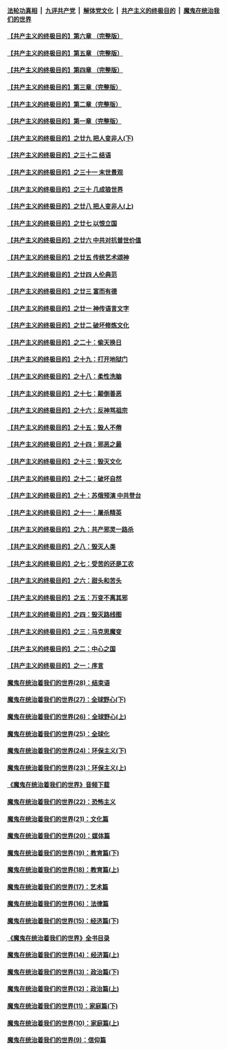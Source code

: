 ####  [法轮功真相](../../../../basic/blob/master/README.md?t=04140001) &nbsp;|&nbsp; [九评共产党](../../../../9ping.md/blob/master/README.md?t=04140001) &nbsp;|&nbsp; [解体党文化](../../../../jtdwh.md/blob/master/README.md?t=04140001)  &nbsp;|&nbsp; [共产主义的终极目的](../../../../gczydzjmd.md/blob/master/README.md?t=04140001) &nbsp;|&nbsp; [魔鬼在统治我们的世界](../../../../mgztzwmdsj.md/blob/master/README.md?t=04140001) 

#### [【共产主义的终极目的】第六章 （完整版）](../pages/nsc422/n11428913.md?t=04140001) 

#### [【共产主义的终极目的】第五章 （完整版）](../pages/nsc422/n11428912.md?t=04140001) 

#### [【共产主义的终极目的】第四章 （完整版）](../pages/nsc422/n11428907.md?t=04140001) 

#### [【共产主义的终极目的】第三章（完整版）](../pages/nsc422/n11428848.md?t=04140001) 

#### [【共产主义的终极目的】第二章（完整版）](../pages/nsc422/n11428831.md?t=04140001) 

#### [【共产主义的终极目的】第一章（完整版）](../pages/nsc422/n11417651.md?t=04140001) 

#### [【共产主义的终极目的】之廿九 把人变非人(下)](../pages/nsc422/n11344140.md?t=04140001) 

#### [【共产主义的终极目的】之三十二 结语](../pages/nsc422/n11360535.md?t=04140001) 

#### [【共产主义的终极目的】之三十一 末世景观](../pages/nsc422/n11351129.md?t=04140001) 

#### [【共产主义的终极目的】之三十 几成狼世界](../pages/nsc422/n11348280.md?t=04140001) 

#### [【共产主义的终极目的】之廿八 把人变非人(上)](../pages/nsc422/n11340492.md?t=04140001) 

#### [【共产主义的终极目的】之廿七 以恨立国](../pages/nsc422/n11336944.md?t=04140001) 

#### [【共产主义的终极目的】之廿六 中共对抗普世价值](../pages/nsc422/n11324785.md?t=04140001) 

#### [【共产主义的终极目的】之廿五 传统艺术颂神](../pages/nsc422/n11296396.md?t=04140001) 

#### [【共产主义的终极目的】之廿四 人伦典范](../pages/nsc422/n11296397.md?t=04140001) 

#### [【共产主义的终极目的】之廿三 富而有德](../pages/nsc422/n11283598.md?t=04140001) 

#### [【共产主义的终极目的】之廿一 神传语言文字](../pages/nsc422/n11263265.md?t=04140001) 

#### [【共产主义的终极目的】之廿二 破坏修炼文化](../pages/nsc422/n11245728.md?t=04140001) 

#### [【共产主义的终极目的】之二十：偷天换日](../pages/nsc422/n11238846.md?t=04140001) 

#### [【共产主义的终极目的】之十九：打开地狱门](../pages/nsc422/n11206376.md?t=04140001) 

#### [【共产主义的终极目的】之十八：柔性洗脑](../pages/nsc422/n11199994.md?t=04140001) 

#### [【共产主义的终极目的】之十七：颠倒善恶](../pages/nsc422/n11179782.md?t=04140001) 

#### [【共产主义的终极目的】之十六：反神骂祖宗](../pages/nsc422/n11166798.md?t=04140001) 

#### [【共产主义的终极目的】之十五：毁人不倦](../pages/nsc422/n11166792.md?t=04140001) 

#### [【共产主义的终极目的】之十四：邪恶之最](../pages/nsc422/n11150249.md?t=04140001) 

#### [【共产主义的终极目的】之十三：毁灭文化](../pages/nsc422/n11135227.md?t=04140001) 

#### [【共产主义的终极目的】之十二：破坏自然](../pages/nsc422/n11135214.md?t=04140001) 

#### [【共产主义的终极目的】之十：苏俄预演 中共登台](../pages/nsc422/n11118424.md?t=04140001) 

#### [【共产主义的终极目的】之十一：屠杀精英](../pages/nsc422/n11118442.md?t=04140001) 

#### [【共产主义的终极目的】之九：共产邪灵一路杀](../pages/nsc422/n11114139.md?t=04140001) 

#### [【共产主义的终极目的】之八：毁灭人类](../pages/nsc422/n11108503.md?t=04140001) 

#### [【共产主义的终极目的】之七：受苦的还是工农](../pages/nsc422/n11101809.md?t=04140001) 

#### [【共产主义的终极目的】之六：甜头和苦头](../pages/nsc422/n11096971.md?t=04140001) 

#### [【共产主义的终极目的】之五：万变不离其邪](../pages/nsc422/n11091285.md?t=04140001) 

#### [【共产主义的终极目的】之四：毁灭路线图](../pages/nsc422/n11086284.md?t=04140001) 

#### [【共产主义的终极目的】之三：马克思魔变](../pages/nsc422/n11061941.md?t=04140001) 

#### [【共产主义的终极目的】之二：中心之国](../pages/nsc422/n11047728.md?t=04140001) 

#### [【共产主义的终极目的】之一：序言](../pages/nsc422/n11086077.md?t=04140001) 

#### [魔鬼在统治着我们的世界(28)：结束语](../pages/nsc422/n10936246.md?t=04140001) 

#### [魔鬼在统治着我们的世界(27)：全球野心(下)](../pages/nsc422/n10928319.md?t=04140001) 

#### [魔鬼在统治着我们的世界(26)：全球野心(上)](../pages/nsc422/n10900318.md?t=04140001) 

#### [魔鬼在统治着我们的世界(25)：全球化](../pages/nsc422/n10788205.md?t=04140001) 

#### [魔鬼在统治着我们的世界(24)：环保主义(下)](../pages/nsc422/n10695307.md?t=04140001) 

#### [魔鬼在统治着我们的世界(23)：环保主义(上)](../pages/nsc422/n10688613.md?t=04140001) 

#### [《魔鬼在统治着我们的世界》音频下载](../pages/nsc422/n10635553.md?t=04140001) 

#### [魔鬼在统治着我们的世界(22)：恐怖主义](../pages/nsc422/n10614727.md?t=04140001) 

#### [魔鬼在统治着我们的世界(21)：文化篇](../pages/nsc422/n10597706.md?t=04140001) 

#### [魔鬼在统治着我们的世界(20)：媒体篇](../pages/nsc422/n10586579.md?t=04140001) 

#### [魔鬼在统治着我们的世界(19)：教育篇(下)](../pages/nsc422/n10564808.md?t=04140001) 

#### [魔鬼在统治着我们的世界(18)：教育篇(上)](../pages/nsc422/n10526970.md?t=04140001) 

#### [魔鬼在统治着我们的世界(17)：艺术篇](../pages/nsc422/n10499093.md?t=04140001) 

#### [魔鬼在统治着我们的世界(16)：法律篇](../pages/nsc422/n10485969.md?t=04140001) 

#### [魔鬼在统治着我们的世界(15)：经济篇(下)](../pages/nsc422/n10469975.md?t=04140001) 

#### [《魔鬼在统治着我们的世界》全书目录](../pages/nsc422/n10464261.md?t=04140001) 

#### [魔鬼在统治着我们的世界(14)：经济篇(上)](../pages/nsc422/n10457370.md?t=04140001) 

#### [魔鬼在统治着我们的世界(13)：政治篇(下)](../pages/nsc422/n10448270.md?t=04140001) 

#### [魔鬼在统治着我们的世界(12)：政治篇(上)](../pages/nsc422/n10444576.md?t=04140001) 

#### [魔鬼在统治着我们的世界(11)：家庭篇(下)](../pages/nsc422/n10440961.md?t=04140001) 

#### [魔鬼在统治着我们的世界(10)：家庭篇(上)](../pages/nsc422/n10435448.md?t=04140001) 

#### [魔鬼在统治着我们的世界(9)：信仰篇](../pages/nsc422/n10432159.md?t=04140001) 

